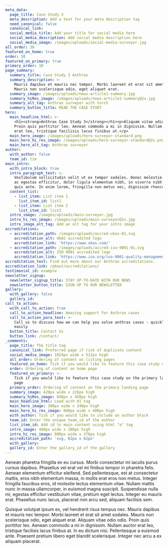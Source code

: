 ```yaml
---
meta_data:
  page_title: Case Study 3
  meta_description: Add a text for your meta description tag
  need_canonical: false
  canonical_link:
  social_media_title: Add your title for social media here
  social_media_description: Add social media description here
  social_media_image: /images/uploads/social-media-surveyor.jpg
all_order: 30
featured_on_home: true
order: 50
featured_on_primary: true
primary_order: 10
page_summary:
  summary_title: Case Study 3 Anthrax
  summary_description: >-
    Mauris dapibus et mauris nec tempor. Morbi laoreet et erat sit amet sodales.
    Mauris non scelerisque odio, eget aliquet erat.
  summary_image: /images/uploads/news-article1-summary.jpg
  summary_hiRes_image: /images/uploads/news-article1-summary@2x.jpg
  summary_alt_tag: Anthrax surveyor with torch
  summary_button_title: READ THE CASE STUDY
hero:
  main_headline_html: >-
    <h1><strong>Anthrax Case Study 3</strong></h1><p>Aliquam vitae odio odio.
    Proin quis porttitor leo. Aenean commodo a mi in dignissim. Nullam auctor
    erat leo, tristique facilisis lacus finibus at.</p>
  main_hero_image: /images/uploads/hero-surveyor-standard.png
  main_hero_hi_res_image: /images/uploads/hero-surveyor-standard@2x.png
  main_hero_alt_tag: Anthrax surveyor
author:
  with_author: false
  team_id: tim
main_intro:
  with_intro_block: true
  intro_paragraph_text: >-
    Vestibulum sollicitudin velit ut ex tempor sodales. Donec molestie, tellus
    ac egestas efficitur, dolor ligula elementum nibh, in viverra nibh risus
    quis ante. In enim lorem, fringilla non metus nec, dignissim rhoncus orci.
  content_list:
    - list_item: List item 1
      list_item_id: list1
    - list_item: List item 2
      list_item_id: list2
  intro_image: /images/uploads/main-surveyor.jpg
  intro_hi_res_image: /images/uploads/main-surveyor@2x.jpg
  intro_image_alt_tag: Add an alt tag for your intro image
accreditations:
  - accreditation_path: /images/uploads/accred-ukas-01.svg
    accreditation_alt: UKAS accredited logo
    accreditation_link: 'https://www.ukas.com/'
  - accreditation_path: /images/uploads/accred-iso-9001-01.svg
    accreditation_alt: ISO 9001 accredited logo
    accreditation_link: 'https://www.iso.org/iso-9001-quality-management.html'
accreditation_text: Find out more about our Anthrax accreditations.
accreditation_link: /about/accreditations/
testimonial_id: example
newsletter_signup:
  newsletter_signup_title: STAY UP-TO-DATE WITH OUR NEWS
  newsletter_button_title: SIGN UP TO OUR NEWSLETTER
gallery:
  with_gallery: false
  gallery_id:
call_to_action:
  with_call_to_action: true
  call_to_action_headline: Amazing support for Anthrax cases
  call_to_action_para_text: >-
    Call us to discuss how we can help you solve anthrax cases - quickly and
    easily
  button_title: Contact Us
  button_link: /contact/
_comments:
  page_title: The title tag
  canonical_link: Preferred page if risk of duplicate content
  social_media_image: 1024px wide x 512px high
  all_order: Ordering of content on listing pages
  featured_on_home: Tick if you would like to feature this case study on the homepage
  order: Ordering of content on home page
  featured_on_primary: >-
    Tick if you would like to feature this case study on the primary landing
    page
  primary_order: Ordering of content on the primary landing page
  summary_image: 420px wide x 226px high
  summary_hiRes_image: 840px x 450px high
  main_headline_html: Lead with H1 tag
  main_hero_image: 300px wide x 240px high
  main_hero_hi_res_image: 600px wide x 480px high
  with_author: Tick if you would like to include an author block
  team_id: Enter the unique team_id of the author
  list_item_id: Add id to main content using html "a" tag
  intro_image: 400px wide x 188px high
  intro_hi_res_image: 800px wide x 376px high
  accreditation_path: 'svg, 62px x 62px'
  with_gallery:
  gallery_id: Enter the gallery_id of the gallery
---
```


Aenean pharetra fringilla ex eu cursus. Morbi consectetur mi iaculis purus cursus dapibus. Phasellus vel erat vel mi finibus tempor in pharetra felis. Aenean elementum efficitur eleifend. Sed pellentesque, est at consectetur mattis, eros nibh elementum massa, in mollis erat eros non metus. Integer fringilla faucibus eros, id molestie lectus elementum vitae. Nullam mattis nunc in massa ullamcorper, in euismod magna suscipit. Suspendisse nulla mi, egestas efficitur vestibulum vitae, pretium eget lectus. Integer eu mauris erat. Phasellus nunc lacus, placerat non arcu sed, aliquam facilisis sem.

Quisque volutpat ipsum ex, vel hendrerit risus tempus nec. Mauris dapibus et mauris nec tempor. Morbi laoreet et erat sit amet sodales. Mauris non scelerisque odio, eget aliquet erat. Aliquam vitae odio odio. Proin quis porttitor leo. Aenean commodo a mi in dignissim. Nullam auctor erat leo, tristique facilisis lacus finibus at. In eu dictum nisi. Pellentesque a euismod ante. Praesent pretium libero eget blandit scelerisque. Integer nec arcu a ex aliquam placerat.&nbsp;